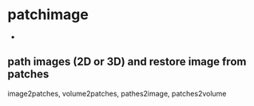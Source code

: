 # patchimage
-
path images (2D or 3D) and restore image from patches
-
image2patches, volume2patches, pathes2image, patches2volume
